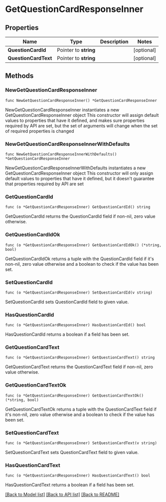 # GetQuestionCardResponseInner

## Properties

Name | Type | Description | Notes
------------ | ------------- | ------------- | -------------
**QuestionCardId** | Pointer to **string** |  | [optional] 
**QuestionCardText** | Pointer to **string** |  | [optional] 

## Methods

### NewGetQuestionCardResponseInner

`func NewGetQuestionCardResponseInner() *GetQuestionCardResponseInner`

NewGetQuestionCardResponseInner instantiates a new GetQuestionCardResponseInner object
This constructor will assign default values to properties that have it defined,
and makes sure properties required by API are set, but the set of arguments
will change when the set of required properties is changed

### NewGetQuestionCardResponseInnerWithDefaults

`func NewGetQuestionCardResponseInnerWithDefaults() *GetQuestionCardResponseInner`

NewGetQuestionCardResponseInnerWithDefaults instantiates a new GetQuestionCardResponseInner object
This constructor will only assign default values to properties that have it defined,
but it doesn't guarantee that properties required by API are set

### GetQuestionCardId

`func (o *GetQuestionCardResponseInner) GetQuestionCardId() string`

GetQuestionCardId returns the QuestionCardId field if non-nil, zero value otherwise.

### GetQuestionCardIdOk

`func (o *GetQuestionCardResponseInner) GetQuestionCardIdOk() (*string, bool)`

GetQuestionCardIdOk returns a tuple with the QuestionCardId field if it's non-nil, zero value otherwise
and a boolean to check if the value has been set.

### SetQuestionCardId

`func (o *GetQuestionCardResponseInner) SetQuestionCardId(v string)`

SetQuestionCardId sets QuestionCardId field to given value.

### HasQuestionCardId

`func (o *GetQuestionCardResponseInner) HasQuestionCardId() bool`

HasQuestionCardId returns a boolean if a field has been set.

### GetQuestionCardText

`func (o *GetQuestionCardResponseInner) GetQuestionCardText() string`

GetQuestionCardText returns the QuestionCardText field if non-nil, zero value otherwise.

### GetQuestionCardTextOk

`func (o *GetQuestionCardResponseInner) GetQuestionCardTextOk() (*string, bool)`

GetQuestionCardTextOk returns a tuple with the QuestionCardText field if it's non-nil, zero value otherwise
and a boolean to check if the value has been set.

### SetQuestionCardText

`func (o *GetQuestionCardResponseInner) SetQuestionCardText(v string)`

SetQuestionCardText sets QuestionCardText field to given value.

### HasQuestionCardText

`func (o *GetQuestionCardResponseInner) HasQuestionCardText() bool`

HasQuestionCardText returns a boolean if a field has been set.


[[Back to Model list]](../README.md#documentation-for-models) [[Back to API list]](../README.md#documentation-for-api-endpoints) [[Back to README]](../README.md)


